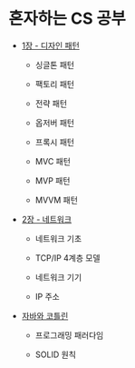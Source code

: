 # 혼자하는 CS 공부

- [1장 - 디자인 패턴](https://github.com/SeungWoo-Ahn/Computer_Science_Study/tree/main/Design%20Pattern/src)

  - 싱글톤 패턴
 
  - 팩토리 패턴
 
  - 전략 패턴

  - 옵저버 패턴
 
  - 프록시 패턴
 
  - MVC 패턴
 
  - MVP 패턴
 
  - MVVM 패턴

- [2장 - 네트워크](https://github.com/SeungWoo-Ahn/Computer_Science_Study/tree/main/Network)

  - 네트워크 기초   

  - TCP/IP 4계층 모델

  - 네트워크 기기

  - IP 주소

- [자바와 코틀린](https://github.com/SeungWoo-Ahn/Computer_Science_Study/tree/main/JavaKotlin/src)

  - 프로그래밍 패러다임

  - SOLID 원칙